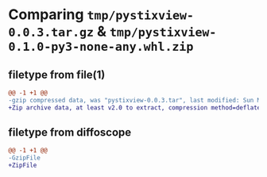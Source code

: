 # Comparing `tmp/pystixview-0.0.3.tar.gz` & `tmp/pystixview-0.1.0-py3-none-any.whl.zip`

## filetype from file(1)

```diff
@@ -1 +1 @@
-gzip compressed data, was "pystixview-0.0.3.tar", last modified: Sun Mar 10 21:34:15 2024, max compression
+Zip archive data, at least v2.0 to extract, compression method=deflate
```

## filetype from diffoscope

```diff
@@ -1 +1 @@
-GzipFile
+ZipFile
```


